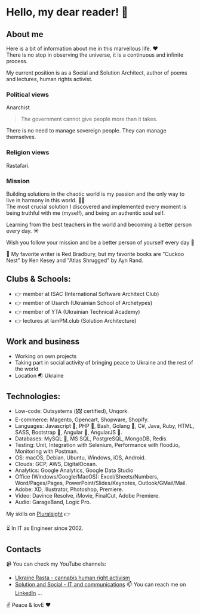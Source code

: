 # Hello, my dear reader! 🙌

## About me

Here is a bit of information about me in this marvellous life. ❤️  
There is no stop in observing the universe, it is a continuous and infinite process.  

My current position is as a Social and Solution Architect, author of poems and lectures, human rights activist.  


### Political views
Anarchist

> The government cannot give people more than it takes.

There is no need to manage sovereign people. They can manage themselves.

### Religion views

Rastafari.

### Mission

Building solutions in the chaotic world is my passion and the only way to live in harmony in this world. 🧑‍🦰  
The most crucial solution I discovered and implemented every moment is being truthful with me (myself), and being an authentic soul self.  

Learning from the best teachers in the world and becoming a better person every day. ☀️  

Wish you follow your mission and be a better person of yourself every day 🙏  

📔 My favorite writer is Red Bradbury, but my favorite books are "Cuckoo Nest" by Ken Kesey and "Atlas Shrugged" by Ayn Rand.  

## Clubs & Schools:  
- 👉 member at ISAC (International Software Architect Club)
- 👉 member of Usarch (Ukrainian School of Archetypes)
- 👉 member of YTA (Ukrainian Technical Academy)
- 👉 lectures at IamPM.club (Solution Architecture)

## Work and business 
- Working on own projects
- Taking part in social activity of bringing peace to Ukraine and the rest of the world
- Location 🌏 Ukraine

## Technologies:  
- Low-code: Outsystems (🎖🎖 certified), Unqork.
- E-commerce: Magento, Opencart, Shopware, Shopify.
- Languages: Javascript 🏅, PHP 🏅, Bash, Golang 🏅, C#, Java, Ruby, HTML, SASS, Bootstrap 🏅, Angular 🏅, AngularJS 🏅.
- Databases: MySQL 🏅, MS SQL, PostgreSQL, MongoDB, Redis.
- Testing: Unit, Integration with Selenium, Performance with flood.io, Monitoring with Postman.
- OS: macOS, Debian, Ubuntu, Windows, iOS, Android.
- Clouds: GCP, AWS, DigitalOcean.
- Analytics: Google Analytics, Google Data Studio
- Office (Windows/Google/MacOS): Excel/Sheets/Numbers, Word/Pages/Pages, PowerPoint/Slides/Keynotes, Outlook/GMail/Mail.
- Adobe: XD, Illustrator, Photoshop, Premiere.
- Video: Davince Resolve, iMovie, FinalCut, Adobe Premiere.
- Audio: GarageBand, Logic Pro.

My skills on [Pluralsight](https://app.pluralsight.com/profile/yaro) 👉

⏳ In IT as Engineer since 2002.

## Contacts

📹 You can check my YouTube channels:
- [Ukraine Rasta - cannabis human right activism](https://youtube.com/c/UkraineRasta)
- [Solution and Social - IT and communications](https://www.youtube.com/@solution-n-social)
📫 You can reach me on [LinkedIn](https://www.linkedin.com/in/glodov/) ...

✌️ Peace & lovE ❤️
